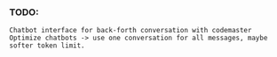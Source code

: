 ### TODO: 
    Chatbot interface for back-forth conversation with codemaster
    Optimize chatbots -> use one conversation for all messages, maybe softer token limit.